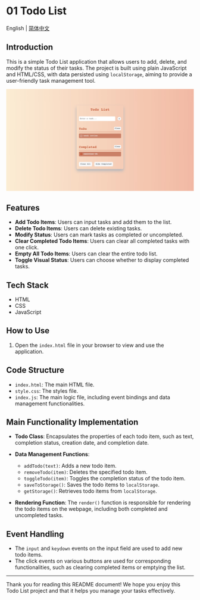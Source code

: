 # 01 Todo List

English | [简体中文](README_zh.md)

## Introduction

This is a simple Todo List application that allows users to add, delete, and modify the status of their tasks. The project is built using plain JavaScript and HTML/CSS, with data persisted using `localStorage`, aiming to provide a user-friendly task management tool.

![01-todolist](../img-storage/01-todolist.jpg)

## Features

- **Add Todo Items**: Users can input tasks and add them to the list.
- **Delete Todo Items**: Users can delete existing tasks.
- **Modify Status**: Users can mark tasks as completed or uncompleted.
- **Clear Completed Todo Items**: Users can clear all completed tasks with one click.
- **Empty All Todo Items**: Users can clear the entire todo list.
- **Toggle Visual Status**: Users can choose whether to display completed tasks.

## Tech Stack

- HTML
- CSS
- JavaScript

## How to Use

1. Open the `index.html` file in your browser to view and use the application.

## Code Structure

- `index.html`: The main HTML file.
- `style.css`: The styles file.
- `index.js`: The main logic file, including event bindings and data management functionalities.

## Main Functionality Implementation

- **Todo Class**: Encapsulates the properties of each todo item, such as text, completion status, creation date, and completion date.
- **Data Management Functions**:

  - `addTodo(text)`: Adds a new todo item.
  - `removeTodo(item)`: Deletes the specified todo item.
  - `toggleTodo(item)`: Toggles the completion status of the todo item.
  - `saveToStorage()`: Saves the todo items to `localStorage`.
  - `getStorage()`: Retrieves todo items from `localStorage`.

- **Rendering Function**: The `render()` function is responsible for rendering the todo items on the webpage, including both completed and uncompleted tasks.

## Event Handling

- The `input` and `keydown` events on the input field are used to add new todo items.
- The click events on various buttons are used for corresponding functionalities, such as clearing completed items or emptying the list.

---

Thank you for reading this README document! We hope you enjoy this Todo List project and that it helps you manage your tasks effectively.
